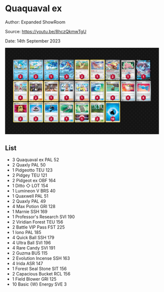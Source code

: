 # Quaquaval ex

Author: Expanded ShowRoom

Source: <https://youtu.be/8hczQkmwTgU>

Date: 14th September 2023

![decklist](../../images/OBF/Quaquaval%20ex/1-%20Quaquaval%20ex.png)

## List

* 3 Quaquaval ex PAL 52
* 2 Quaxly PAL 50
* 1 Pidgeotto TEU 123
* 2 Pidgey TEU 121
* 2 Pidgeot ex OBF 164
* 1 Ditto ◇ LOT 154
* 1 Lumineon V BRS 40
* 1 Quaxwell PAL 51
* 2 Quaxly PAL 49
* 4 Max Potion GRI 128
* 1 Marnie SSH 169
* 1 Professor's Research SVI 190
* 2 Viridian Forest TEU 156
* 2 Battle VIP Pass FST 225
* 1 Iono PAL 185
* 4 Quick Ball SSH 179
* 4 Ultra Ball SVI 196
* 4 Rare Candy SVI 191
* 2 Guzma BUS 115
* 2 Evolution Incense SSH 163
* 4 Irida ASR 147
* 1 Forest Seal Stone SIT 156
* 2 Capacious Bucket RCL 156
* 1 Field Blower GRI 125
* 10 Basic {W} Energy SVE 3

